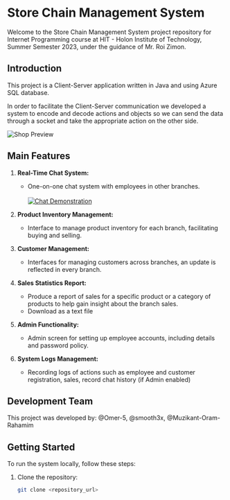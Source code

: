# Store Chain Management System

Welcome to the Store Chain Management System project repository for Internet Programming course at HIT - Holon Institute of Technology, Summer Semester 2023, under the guidance of Mr. Roi Zimon.

## Introduction
This project is a Client-Server application written in Java and using Azure SQL database.

In order to facilitate the Client-Server communication we developed a system to encode and decode actions and objects so we can send the data through a socket and take the appropriate action on the other side.

![Shop Preview](Images\shop-preview.png)

## Main Features

1. **Real-Time Chat System:**
   - One-on-one chat system with employees in other branches. </br></br>
[![Chat Demonstration](https://markdown-videos-api.jorgenkh.no/url?url=https%3A%2F%2Fwww.youtube.com%2Fwatch%3Fv%3D9lE3vSYuEBA)](https://www.youtube.com/watch?v=9lE3vSYuEBA)

1. **Product Inventory Management:**
   - Interface to manage product inventory for each branch, facilitating buying and selling.

1. **Customer Management:**
   - Interfaces for managing customers across branches, an update is reflected in every branch.

1. **Sales Statistics Report:**
    - Produce a report of sales for a specific product or a category of products to help gain insight about the branch sales.
    - Download as a text file

1. **Admin Functionality:**
   - Admin screen for setting up employee accounts, including details and password policy.

1. **System Logs Management:**
    - Recording logs of actions such as employee and customer registration, sales, record chat history (if Admin enabled)

## Development Team

This project was developed by: @Omer-5, @smooth3x, @Muzikant-Oram-Rahamim

## Getting Started

To run the system locally, follow these steps:

1. Clone the repository:

   ```bash
   git clone <repository_url>
